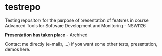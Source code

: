 # testrepo
Testing repository for the purpose of presentation of features in course Advanced Tools for Software Development and Monitoring - NSWI126

__Presentation has taken place__ - Archived

Contact me directly (e-mails, ...) if you want some other tests, presentation, demos here.

